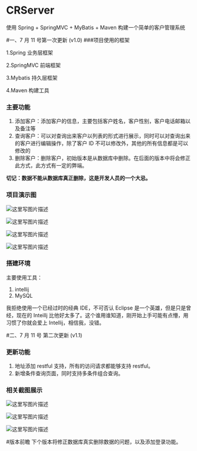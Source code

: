 # CRServer
使用 Spring + SpringMVC + MyBatis + Maven 构建一个简单的客户管理系统


#一、7 月 11 号第一次更新 (v1.0)
###项目使用的框架

1.Spring 业务层框架

2.SpringMVC 前端框架

3.Mybatis 持久层框架

4.Maven 构建工具

### 主要功能
1. 添加客户：添加客户的信息，主要包括客户姓名，客户性别，客户电话邮箱以及备注等
2. 查询客户：可以对查询出来客户以列表的形式进行展示，同时可以对查询出来的客户进行编辑操作，除了客户 ID 不可以修改外，其他的所有信息都是可以修改的
3. 删除客户：删除客户，初始版本是从数据库中删除。在后面的版本中将会修正此方式，此方式有一定的弊端。

**切记：数据不能从数据库真正删除，这是开发人员的一个大忌。**


### 项目演示图
![这里写图片描述](http://img.blog.csdn.net/20170711162241589?watermark/2/text/aHR0cDovL2Jsb2cuY3Nkbi5uZXQvbHF3X3N0dWRlbnQ=/font/5a6L5L2T/fontsize/400/fill/I0JBQkFCMA==/dissolve/70/gravity/SouthEast)

![这里写图片描述](http://img.blog.csdn.net/20170711162336435?watermark/2/text/aHR0cDovL2Jsb2cuY3Nkbi5uZXQvbHF3X3N0dWRlbnQ=/font/5a6L5L2T/fontsize/400/fill/I0JBQkFCMA==/dissolve/70/gravity/SouthEast)

![这里写图片描述](http://img.blog.csdn.net/20170711162356735?watermark/2/text/aHR0cDovL2Jsb2cuY3Nkbi5uZXQvbHF3X3N0dWRlbnQ=/font/5a6L5L2T/fontsize/400/fill/I0JBQkFCMA==/dissolve/70/gravity/SouthEast)

![这里写图片描述](http://img.blog.csdn.net/20170711162420158?watermark/2/text/aHR0cDovL2Jsb2cuY3Nkbi5uZXQvbHF3X3N0dWRlbnQ=/font/5a6L5L2T/fontsize/400/fill/I0JBQkFCMA==/dissolve/70/gravity/SouthEast)

### 搭建环境
主要使用工具：
1. intellij
2. MySQL

我拒绝使用一个已经过时的经典 IDE，不可否认 Eclipse 是一个英雄，但是只是曾经，现在的 Inteillj 比他好太多了。这个谁用谁知道，刚开始上手可能有点懵，用习惯了你就会爱上 Intellij，相信我，没错。



#二、7 月 11 号 第二次更新 (v1.1)

### 更新功能

1. 地址添加 restful 支持，所有的访问请求都能够支持 restful。
2. 新增条件查询页面，同时支持多条件组合查询。

### 相关截图展示
![这里写图片描述](http://img.blog.csdn.net/20170711162455703?watermark/2/text/aHR0cDovL2Jsb2cuY3Nkbi5uZXQvbHF3X3N0dWRlbnQ=/font/5a6L5L2T/fontsize/400/fill/I0JBQkFCMA==/dissolve/70/gravity/SouthEast)

![这里写图片描述](http://img.blog.csdn.net/20170711162521805?watermark/2/text/aHR0cDovL2Jsb2cuY3Nkbi5uZXQvbHF3X3N0dWRlbnQ=/font/5a6L5L2T/fontsize/400/fill/I0JBQkFCMA==/dissolve/70/gravity/SouthEast)

![这里写图片描述](http://img.blog.csdn.net/20170711162551059?watermark/2/text/aHR0cDovL2Jsb2cuY3Nkbi5uZXQvbHF3X3N0dWRlbnQ=/font/5a6L5L2T/fontsize/400/fill/I0JBQkFCMA==/dissolve/70/gravity/SouthEast)


#版本前瞻
下个版本将修正数据库真实删除数据的问题，以及添加登录功能。